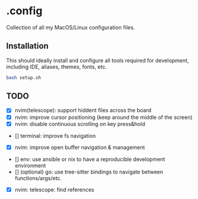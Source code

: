 # .config

Collection of all my MacOS/Linux configuration files.

## Installation

This should ideally install and configure all tools required for development,
including IDE, aliases, themes, fonts, etc.

```bash
bash setup.sh
```

## TODO

- [x] nvim(telescope): support hiddent files across the board
- [x] nvim: improve cursor positioning (keep around the middle of the screen)
- [x] nvim: disable continuous scrolling on key press&hold
- [] terminal: improve fs navigation
- [x] nvim: improve open buffer navigation & management
- [] env: use ansible or nix to have a reproducible development environment
- [] (optional) go: use tree-sitter bindings to navigate between
  functions/args/etc.
- [x] nvim: telescope: find references
